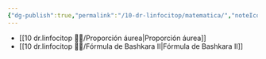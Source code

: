 ```yaml
---
{"dg-publish":true,"permalink":"/10-dr-linfocitop/matematica/","noteIcon":""}
---
```


- [[10 dr.linfocitop 👨‍⚕️/Proporción áurea\|Proporción áurea]]
- [[10 dr.linfocitop 👨‍⚕️/Fórmula de Bashkara II\|Fórmula de Bashkara II]]
